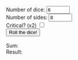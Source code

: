 <html>
     <head>
          <script type="text/javascript" src="tower.js"></script>
          <script type="text/javascript" src="quotes.js"></script>
     </head>
     <body>
          <form  name="input" id="input" action="">
               <output name="rngQuote" id="rngQuote"></output>
               <label for="numberDice">Number of dice:</label>
               <input type="number" name="numberDice" id="numberDice" value="6" max="999" min="1"><br>
               <label for="sides">Number of sides:</label>
               <input type="number" name="sides" id="sides" value="8" max="999" min="1"><br>
               <label for="critBox">Critical? (x2)</label>
               <input type="checkbox" id="critBox" name="critBox" value="1"><br>
               <button type="button" onClick="varSet();getQuote();">Roll the dice!</button><br><br>
               <label for="total">Sum: </label>
               <output name="total" id="total"></output><br>
               <label for="result">Result: </label>
               <output name="result" id="result"></output>
          </form>
     </body>
</html>
